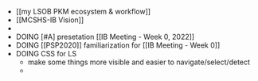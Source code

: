 - [[my LSOB PKM ecosystem & workflow]]
- [[MCSHS-IB Vision]]
-
- DOING [#A] presetation [[IB Meeting - Week 0, 2022]]
- DOING [[PSP2020]] familiarization for [[IB Meeting - Week 0]]
- DOING CSS for LS
	- make some things more visible and easier to navigate/select/detect
	-